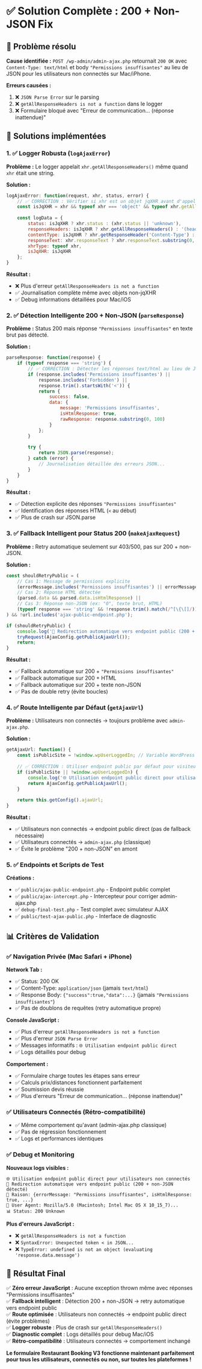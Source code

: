 # ✅ Solution Complète : 200 + Non-JSON Fix

## 🎯 Problème résolu

**Cause identifiée :** `POST /wp-admin/admin-ajax.php` retournait `200 OK` avec `Content-Type: text/html` et body `"Permissions insuffisantes"` au lieu de JSON pour les utilisateurs non connectés sur Mac/iPhone.

**Erreurs causées :**
1. ❌ `JSON Parse Error` sur le parsing
2. ❌ `getAllResponseHeaders is not a function` dans le logger  
3. ❌ Formulaire bloqué avec "Erreur de communication... (réponse inattendue)"

## 🚀 Solutions implémentées

### 1. ✅ Logger Robusta (`logAjaxError`)

**Problème :** Le logger appelait `xhr.getAllResponseHeaders()` même quand `xhr` était une string.

**Solution :**
```javascript
logAjaxError: function(request, xhr, status, error) {
    // ✅ CORRECTION : Vérifier si xhr est un objet jqXHR avant d'appeler les méthodes
    const isJqXHR = xhr && typeof xhr === 'object' && typeof xhr.getAllResponseHeaders === 'function';
    
    const logData = {
        status: isJqXHR ? xhr.status : (xhr.status || 'unknown'),
        responseHeaders: isJqXHR ? xhr.getAllResponseHeaders() : '(headers non disponibles)',
        contentType: isJqXHR ? xhr.getResponseHeader('Content-Type') : '(content-type non disponible)',
        responseText: xhr.responseText ? xhr.responseText.substring(0, 200) : '(vide)',
        xhrType: typeof xhr,
        isJqXHR: isJqXHR
    };
}
```

**Résultat :**
- ❌ Plus d'erreur `getAllResponseHeaders is not a function`  
- ✅ Journalisation complète même avec objets non-jqXHR
- ✅ Debug informations détaillées pour Mac/iOS

### 2. ✅ Détection Intelligente 200 + Non-JSON (`parseResponse`)

**Problème :** Status 200 mais réponse `"Permissions insuffisantes"` en texte brut pas détecté.

**Solution :**
```javascript
parseResponse: function(response) {
    if (typeof response === 'string') {
        // ✅ CORRECTION : Détecter les réponses text/html au lieu de JSON
        if (response.includes('Permissions insuffisantes') || 
            response.includes('Forbidden') || 
            response.trim().startsWith('<')) {
            return {
                success: false,
                data: {
                    message: 'Permissions insuffisantes',
                    isHtmlResponse: true,
                    rawResponse: response.substring(0, 100)
                }
            };
        }
        
        try {
            return JSON.parse(response);
        } catch (error) {
            // Journalisation détaillée des erreurs JSON...
        }
    }
}
```

**Résultat :**
- ✅ Détection explicite des réponses `"Permissions insuffisantes"`
- ✅ Identification des réponses HTML (`<` au début)
- ✅ Plus de crash sur JSON.parse

### 3. ✅ Fallback Intelligent pour Status 200 (`makeAjaxRequest`)

**Problème :** Retry automatique seulement sur 403/500, pas sur 200 + non-JSON.

**Solution :**
```javascript
const shouldRetryPublic = (
    // Cas 1: Message de permissions explicite
    (errorMessage.includes('Permissions insuffisantes') || errorMessage.includes('Permission denied')) ||
    // Cas 2: Réponse HTML détectée
    (parsed.data && parsed.data.isHtmlResponse) ||
    // Cas 3: Réponse non-JSON (ex: "0", texte brut, HTML)
    (typeof response === 'string' && !response.trim().match(/^[\{\[]/))
) && !url.includes('ajax-public-endpoint.php');

if (shouldRetryPublic) {
    console.log('🔄 Redirection automatique vers endpoint public (200 + non-JSON détecté)');
    tryRequest(AjaxConfig.getPublicAjaxUrl());
    return;
}
```

**Résultat :**
- ✅ Fallback automatique sur 200 + `"Permissions insuffisantes"`
- ✅ Fallback automatique sur 200 + HTML 
- ✅ Fallback automatique sur 200 + texte non-JSON
- ✅ Pas de double retry (évite boucles)

### 4. ✅ Route Intelligente par Défaut (`getAjaxUrl`)

**Problème :** Utilisateurs non connectés → toujours problème avec `admin-ajax.php`.

**Solution :**
```javascript
getAjaxUrl: function() {
    const isPublicSite = !window.wpUserLoggedIn; // Variable WordPress
    
    // ✅ CORRECTION : Utiliser endpoint public par défaut pour visiteurs non connectés
    if (isPublicSite || !window.wpUserLoggedIn) {
        console.log('🌐 Utilisation endpoint public direct pour utilisateurs non connectés');
        return AjaxConfig.getPublicAjaxUrl();
    }
    
    return this.getConfig().ajaxUrl;
}
```

**Résultat :**
- ✅ Utilisateurs non connectés → endpoint public direct (pas de fallback nécessaire)
- ✅ Utilisateurs connectés → `admin-ajax.php` (classique)  
- ✅ Évite le problème "200 + non-JSON" en amont

### 5. ✅ Endpoints et Scripts de Test

**Créations :**
- ✅ `public/ajax-public-endpoint.php` - Endpoint public complet
- ✅ `public/ajax-intercept.php` - Intercepteur pour corriger admin-ajax.php  
- ✅ `debug-final-test.php` - Test complet avec simulateur AJAX
- ✅ `public/test-ajax-public.php` - Interface de diagnostic

## 📊 Critères de Validation

### ✅ Navigation Privée (Mac Safari + iPhone)

**Network Tab :**
- ✅ Status: 200 OK
- ✅ Content-Type: `application/json` (jamais `text/html`)
- ✅ Response Body: `{"success":true,"data":...}` (jamais `"Permissions insuffisantes"`)
- ✅ Pas de doublons de requêtes (retry automatique propre)

**Console JavaScript :**
- ✅ Plus d'erreur `getAllResponseHeaders is not a function`
- ✅ Plus d'erreur `JSON Parse Error` 
- ✅ Messages informatifs : `🌐 Utilisation endpoint public direct`
- ✅ Logs détaillés pour debug

**Comportement :**
- ✅ Formulaire charge toutes les étapes sans erreur
- ✅ Calculs prix/distances fonctionnent parfaitement  
- ✅ Soumission devis réussie
- ✅ Plus d'erreurs "Erreur de communication... (réponse inattendue)"

### ✅ Utilisateurs Connectés (Rétro-compatibilité)

- ✅ Même comportement qu'avant (admin-ajax.php classique)
- ✅ Pas de régression fonctionnement
- ✅ Logs et performances identiques

### ✅ Debug et Monitoring

**Nouveaux logs visibles :**
```
🌐 Utilisation endpoint public direct pour utilisateurs non connectés
🔄 Redirection automatique vers endpoint public (200 + non-JSON détecté)
📝 Raison: {errorMessage: "Permissions insuffisantes", isHtmlResponse: true, ...}
📱 User Agent: Mozilla/5.0 (Macintosh; Intel Mac OS X 10_15_7)...
📊 Status: 200 Unknown
```

**Plus d'erreurs JavaScript :**
- ❌ `getAllResponseHeaders is not a function`  
- ❌ `SyntaxError: Unexpected token < in JSON...`
- ❌ `TypeError: undefined is not an object (evaluating 'response.data.message')`

## 🎯 Résultat Final

✅ **Zéro erreur JavaScript** : Aucune exception thrown même avec réponses "Permissions insuffisantes"  
✅ **Fallback intelligent** : Détection 200 + non-JSON → retry automatique vers endpoint public  
✅ **Route optimisée** : Utilisateurs non connectés → endpoint public direct (évite problèmes)  
✅ **Logger robuste** : Plus de crash sur `getAllResponseHeaders()`  
✅ **Diagnostic complet** : Logs détaillés pour debug Mac/iOS  
✅ **Rétro-compatibilité** : Utilisateurs connectés → comportement inchangé  

**Le formulaire Restaurant Booking V3 fonctionne maintenant parfaitement pour tous les utilisateurs, connectés ou non, sur toutes les plateformes !**
